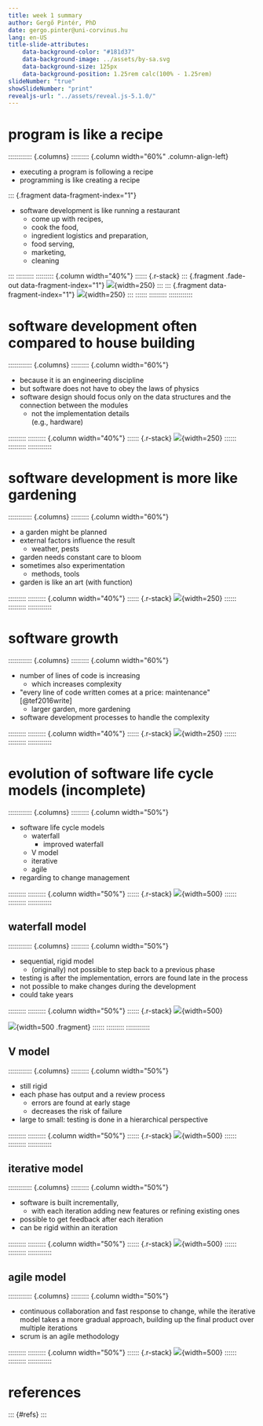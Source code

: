 ```yaml
---
title: week 1 summary 
author: Gergő Pintér, PhD
date: gergo.pinter@uni-corvinus.hu
lang: en-US
title-slide-attributes:
    data-background-color: "#181d37"
    data-background-image: ../assets/by-sa.svg
    data-background-size: 125px
    data-background-position: 1.25rem calc(100% - 1.25rem)
slideNumber: "true"
showSlideNumber: "print"
revealjs-url: "../assets/reveal.js-5.1.0/"
---
```


# program is like a recipe

:::::::::::: {.columns}
::::::::: {.column width="60%" .column-align-left}
- executing a program is following a recipe
- programming is like creating a recipe

::: {.fragment data-fragment-index="1"}
- software development is like running a restaurant
    - come up with recipes,
    - cook the food,
    - ingredient logistics and preparation,
    - food serving,
    - marketing,
    - cleaning

:::
:::::::::
::::::::: {.column width="40%"}
:::::: {.r-stack}
::: {.fragment .fade-out data-fragment-index="1"}
![](figures/publicdomainvectors/a-cook-is-preparing-a-meal.svg){width=250}
:::
::: {.fragment data-fragment-index="1"}
![](figures/publicdomainvectors/restaurant-table-publicdomainvectors.org.svg){width=250}
:::
::::::
:::::::::
::::::::::::

# software development often compared to house building

:::::::::::: {.columns}
::::::::: {.column width="60%"}
- because it is an engineering discipline
- but software does not have to obey the laws of physics
- software design should focus only on the data structures and the connection between the modules
    - not the implementation details<br>(e.g., hardware)

:::::::::
::::::::: {.column width="40%"}
:::::: {.r-stack}
![](figures/publicdomainvectors/architect-engineer-developing-a-construction-of-house.svg){width=250}
::::::
:::::::::
::::::::::::

# software development is more like gardening

:::::::::::: {.columns}
::::::::: {.column width="60%"}
- a garden might be planned
- external factors influence the result
    - weather, pests
- garden needs constant care to bloom
- sometimes also experimentation
    - methods, tools
- garden is like an art (with function)

:::::::::
::::::::: {.column width="40%"}
:::::: {.r-stack}
![](figures/publicdomainvectors/gardener-watering-with-a-hose.svg){width=250}
::::::
:::::::::
::::::::::::

# software growth

:::::::::::: {.columns}
::::::::: {.column width="60%"}
- number of lines of code is increasing
    - which increases complexity
- "every line of code written comes at a price: maintenance" [@tef2016write]
    - larger garden, more gardening
- software development processes to handle the complexity

:::::::::
::::::::: {.column width="40%"}
:::::: {.r-stack}
![](figures/publicdomainvectors/idea-of-success-achievement.svg){width=250}
::::::
:::::::::
::::::::::::

# evolution of software life cycle models (incomplete)

:::::::::::: {.columns}
::::::::: {.column width="50%"}
- software life cycle models 
    - waterfall
        - improved waterfall
    - V model
    - iterative
    - agile
- regarding to change management

:::::::::
::::::::: {.column width="50%"}
:::::: {.r-stack}
![](figures/publicdomainvectors/mobile-phones-evolution.svg){width=500}
::::::
:::::::::
::::::::::::

## waterfall model

:::::::::::: {.columns}
::::::::: {.column width="50%"}
- sequential, rigid model
    - (originally) not possible to step back to a previous phase
- testing is after the implementation, errors are found late in the process
- not possible to make changes during the development
- could take years

:::::::::
::::::::: {.column width="50%"}
:::::: {.r-stack}
![](figures/waterfall.svg){width=500}

![](figures/waterfall_modified.svg){width=500 .fragment}
::::::
:::::::::
::::::::::::

## V model

:::::::::::: {.columns}
::::::::: {.column width="50%"}
- still rigid
- each phase has output and a review process
    - errors are found at early stage
    - decreases the risk of failure
- large to small: testing is done in a hierarchical perspective

:::::::::
::::::::: {.column width="50%"}
:::::: {.r-stack}
![](figures/v_model.drawio.svg){width=500}
::::::
:::::::::
::::::::::::

## iterative model

:::::::::::: {.columns}
::::::::: {.column width="50%"}
- software is built incrementally,
    - with each iteration adding new features or refining existing ones
- possible to get feedback after each iteration
- can be rigid within an iteration

:::::::::
::::::::: {.column width="50%"}
:::::: {.r-stack}
![](figures/iterative.drawio.svg){width=500}
::::::
:::::::::
::::::::::::

## agile model

:::::::::::: {.columns}
::::::::: {.column width="50%"}
- continuous collaboration and fast response to change, while the iterative model takes a more gradual approach, building up the final product over multiple iterations
- scrum is an agile methodology

:::::::::
::::::::: {.column width="50%"}
:::::: {.r-stack}
![](figures/agile.drawio.svg){width=500}
::::::
:::::::::
::::::::::::


# references

::: {#refs}
:::
